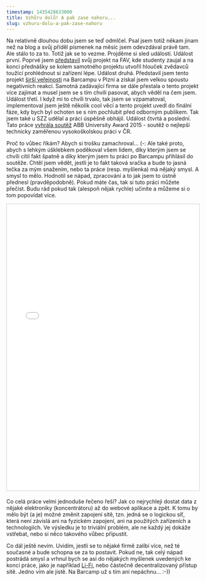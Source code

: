 ```yaml
---
timestamp: 1435428633000
title: Vzhůru dolů! A pak zase nahoru...
slug: vzhuru-dolu-a-pak-zase-nahoru
---
```

Na relativně dlouhou dobu jsem se teď odmlčel. Psal jsem totiž někam jinam než na blog a svůj příděl písmenek na měsíc jsem odevzdával právě tam. Ale stálo to za to. Totiž jak se to vezme. Projděme si sled událostí. Událost první. Poprvé jsem [představil](http://www.slideshare.net/MartinZlmal/nodejs-42314371) svůj projekt na FAV, kde studenty zaujal a na konci přednášky se kolem samotného projektu utvořil hlouček zvědavců toužící prohlédnout si zařízení lépe. Událost druhá. Představil jsem tento projekt [širší veřejnosti](http://www.slideshare.net/MartinZlmal/barcamp2015) na Barcampu v Plzni a získal jsem velkou spoustu negativních reakcí. Samotná zadávající firma se dále přestala o tento projekt více zajímat a musel jsem se s tím chvíli pasovat, abych věděl na čem jsem. Událost třetí. I když mi to chvíli trvalo, tak jsem se vzpamatoval, implementoval jsem ještě několik cool věcí a tento projekt uvedl do finální fáze, kdy bych byl ochoten se s ním pochlubit před odborným publikem. Tak jsem také u SZZ udělal a práci úspěšně obhájil. Událost čtvrtá a poslední. Tato práce [vyhrála soutěž](http://www.abb.cz/cawp/seitp202/67b19426a3ab3b8fc1257e6e004f2d33.aspx) ABB University Award 2015 - soutěž o nejlepší technicky zaměřenou vysokoškolskou práci v ČR.

Proč to vůbec říkám? Abych si trošku zamachroval... (-: Ale také proto, abych s lehkým úšklebkem poděkoval všem lidem, díky kterým jsem se chvíli cítil fakt špatně a díky kterým jsem tu práci po Barcampu přihlásil do soutěže. Chtěl jsem vědět, jestli je to fakt taková sračka a bude to jasná tečka za mým snažením, nebo ta práce (resp. myšlenka) má nějaký smysl. A smysl to mělo. Hodnotil se nápad, zpracování a to jak jsem to ústně přednesl (pravděpodobně). Pokud máte čas, tak si tuto práci můžete přečíst. Budu rád pokud tak (alespoň nějak rychle) učiníte a můžeme si o tom popovídat více.

<iframe src="//www.slideshare.net/slideshow/embed_code/key/q1xdPbSZTIUXQ" width="600" height="750" frameborder="0" marginwidth="0" marginheight="0" scrolling="no" style="border:1px solid #CCC; border-width:1px; margin-bottom:5px; max-width: 100%;" allowfullscreen> </iframe>

Co celá práce velmi jednoduše řečeno řeší? Jak co nejrychleji dostat data z nějaké elektroniky (koncentrátoru) až do webové aplikace a zpět. K tomu by mělo být (a je) možné změnit zapojení sítě, tzn. jedná se o logickou síť, která není závislá ani na fyzickém zapojení, ani na použitých zařízeních a technologiích. Ve výsledku je to triviální problém, ale ne každý jej dokáže vstřebat, nebo si něco takového vůbec připustit.

Co dál ještě nevím. Uvidím, jestli se to nějaké firmě zalíbí více, než té současné a bude schopna se za to postavit. Pokud ne, tak celý nápad postrádá smysl a vrhnul bych se asi do nějakých myšlenek uvedených ke konci práce, jako je například [Li-Fi](https://en.wikipedia.org/wiki/Li-Fi), nebo částečně decentralizovaný přístup sítě. Jedno vím ale jistě. Na Barcamp už s tím ani nepáchnu... :-))